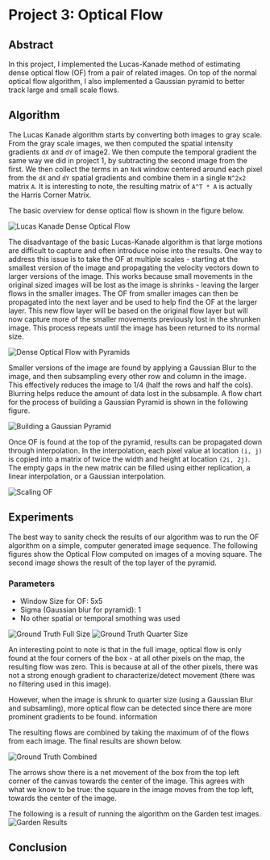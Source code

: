 # Project 3: Optical Flow

## Abstract
In this project, I implemented the Lucas-Kanade method of estimating dense
optical flow (OF) from a pair of related images. On top of the normal optical flow
algorithm, I also implemented a Gaussian pyramid to better track large and small
scale flows.

## Algorithm

The Lucas Kanade algorithm starts by converting both images to gray scale. From
the gray scale images, we then computed the spatial intensity gradients `dX`
and `dY` of image2. We then compute the temporal gradient the same way we did in
project 1, by subtracting the second image from the first. We then collect the
terms in an `NxN` window centered around each pixel from the `dX` and `dY`
spatial gradients and combine them in a single `N^2x2` matrix `A`. It is
interesting to note, the resulting matrix of `A^T * A` is actually the Harris
Corner Matrix.

The basic overview for dense optical flow is shown in the figure below.

![Lucas Kanade Dense Optical Flow](resources/LucasKanadeFlow.png)

The disadvantage of the basic Lucas-Kanade algorithm is that large motions
are difficult to capture and often introduce noise into the results. One
way to address this issue is to take the OF at multiple scales - starting at
the smallest version of the image and propagating the velocity vectors down to
larger versions of the image. This works because small movements in the
original sized images will be lost as the image is shrinks - leaving the larger
flows in the  smaller images. The OF from smaller images
can then be propagated into the next layer and be used to help find the OF at
the larger layer. This new flow layer will be based on the original flow layer
but will now capture more of the smaller movements previously lost in the
shrunken image. This process repeats until the image has been returned to its
normal size.

![Dense Optical Flow with Pyramids](resources/LucasKanadePyramid.png)

Smaller versions of the image are found by applying a Gaussian Blur to the image,
and then subsampling every other row and column in the image. This effectively
reduces the image to 1/4 (half the rows and half the cols). Blurring helps reduce
the amount of data lost in the subsample. A flow chart for the process of building
a Gaussian Pyramid is shown in the following figure.

![Building a Gaussian Pyramid](resources/BuildingPyramid.png)

Once OF is found at the top of the pyramid, results can be propagated down 
through interpolation. In the interpolation, each pixel value at location `(i, j)`
is copied into a matrix of twice the width and height at location `(2i, 2j)`. 
The empty gaps in the new matrix can be filled using either replication, a 
linear interpolation, or a Gaussian interpolation. 

![Scaling OF](resources/ScalingPyramid.png)

## Experiments

The best way to sanity check the results of our algorithm was to run the OF 
algorithm on a simple, computer generated image sequence. The following figures 
show the Optical Flow computed on images of a moving square. The second image 
shows the result of the top layer of the pyramid. 

### Parameters
- Window Size for OF: 5x5
- Sigma (Gaussian blur for pyramid): 1 
- No other spatial or temporal smothing was used

![Ground Truth Full Size](resources/TruthTest2.jpg)
![Ground Truth Quarter Size](resources/TruthTest.jpg)

An interesting point to note is that in the full image, optical flow is only found
at the four corners of the box - at all other pixels on the map, the resulting 
flow was zero. This is because at all of the other pixels, there was not a strong
enough gradient to characterize/detect movement (there was no filtering used in 
this image). 

However, when the image is shrunk to quarter size (using a Gaussian Blur and 
subsamling), more optical flow can be detected since there are more prominent 
gradients to be found. 
information 

The resulting flows are combined by taking the maximum of of the flows from each 
image. The final results are shown below. 

![Ground Truth Combined](resources/TruthTestFinal.jpg)

The arrows show there is a net movement of the box from the top left corner of 
the canvas towards the center of the image. This agrees with what we know to be
true: the square in the image moves from the top left, towards the center of the 
image. 

The following is a result of running the algorithm on the Garden test images. 
![Garden Results](resources/garden.jpg)

## Conclusion
